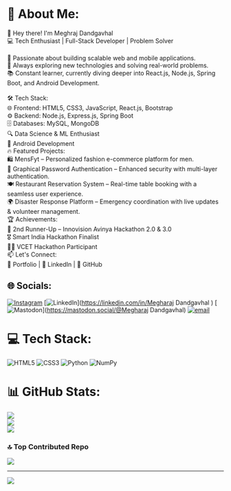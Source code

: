 # 💫 About Me:
👋 Hey there! I'm Meghraj Dandgavhal<br>💻 Tech Enthusiast | Full-Stack Developer | Problem Solver<br><br>🚀 Passionate about building scalable web and mobile applications.<br>🎯 Always exploring new technologies and solving real-world problems.<br>📚 Constant learner, currently diving deeper into React.js, Node.js, Spring Boot, and Android Development.<br><br>🛠️ Tech Stack:<br>🌐 Frontend: HTML5, CSS3, JavaScript, React.js, Bootstrap<br>⚙️ Backend: Node.js, Express.js, Spring Boot<br>🗄️ Databases: MySQL, MongoDB<br>🔍 Data Science & ML Enthusiast<br>📱 Android Development<br>🔥 Featured Projects:<br>🛍️ MensFyt – Personalized fashion e-commerce platform for men.<br>🔑 Graphical Password Authentication – Enhanced security with multi-layer authentication.<br>🍽️ Restaurant Reservation System – Real-time table booking with a seamless user experience.<br>🌍 Disaster Response Platform – Emergency coordination with live updates & volunteer management.<br>🏆 Achievements:<br>🥉 2nd Runner-Up – Innovision Avinya Hackathon 2.0 & 3.0<br>🎖️ Smart India Hackathon Finalist<br>👨‍💻 VCET Hackathon Participant<br>📫 Let's Connect:<br>🔗 Portfolio | 💼 LinkedIn | 🐙 GitHub


## 🌐 Socials:
[![Instagram](https://img.shields.io/badge/Instagram-%23E4405F.svg?logo=Instagram&logoColor=white)](https://instagram.com/megharaj_2004) [![LinkedIn](https://img.shields.io/badge/LinkedIn-%230077B5.svg?logo=linkedin&logoColor=white)](https://linkedin.com/in/Megharaj Dandgavhal  ) [![Mastodon](https://img.shields.io/badge/-MASTODON-%232B90D9?logo=mastodon&logoColor=white)](https://mastodon.social/@Megharaj Dandgavhal) [![email](https://img.shields.io/badge/Email-D14836?logo=gmail&logoColor=white)](mailto:megharajdandgavhal2004@gmail.com) 

# 💻 Tech Stack:
![HTML5](https://img.shields.io/badge/html5-%23E34F26.svg?style=for-the-badge&logo=html5&logoColor=white) ![CSS3](https://img.shields.io/badge/css3-%231572B6.svg?style=for-the-badge&logo=css3&logoColor=white) ![Python](https://img.shields.io/badge/python-3670A0?style=for-the-badge&logo=python&logoColor=ffdd54) ![NumPy](https://img.shields.io/badge/numpy-%23013243.svg?style=for-the-badge&logo=numpy&logoColor=white)
# 📊 GitHub Stats:
![](https://github-readme-stats.vercel.app/api?username=Meghraj2004&theme=dark&hide_border=false&include_all_commits=false&count_private=false)<br/>
![](https://nirzak-streak-stats.vercel.app/?user=Meghraj2004&theme=dark&hide_border=false)<br/>
![](https://github-readme-stats.vercel.app/api/top-langs/?username=Meghraj2004&theme=dark&hide_border=false&include_all_commits=false&count_private=false&layout=compact)

### 🔝 Top Contributed Repo
![](https://github-contributor-stats.vercel.app/api?username=Meghraj2004&limit=5&theme=dark&combine_all_yearly_contributions=true)

---
[![](https://visitcount.itsvg.in/api?id=Meghraj2004&icon=0&color=0)](https://visitcount.itsvg.in)

<!-- Proudly created with GPRM ( https://gprm.itsvg.in ) -->
